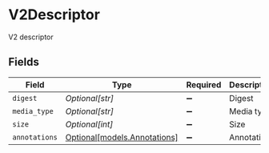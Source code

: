 # V2Descriptor

V2 descriptor


## Fields

| Field                                                    | Type                                                     | Required                                                 | Description                                              |
| -------------------------------------------------------- | -------------------------------------------------------- | -------------------------------------------------------- | -------------------------------------------------------- |
| `digest`                                                 | *Optional[str]*                                          | :heavy_minus_sign:                                       | Digest                                                   |
| `media_type`                                             | *Optional[str]*                                          | :heavy_minus_sign:                                       | Media type                                               |
| `size`                                                   | *Optional[int]*                                          | :heavy_minus_sign:                                       | Size                                                     |
| `annotations`                                            | [Optional[models.Annotations]](../models/annotations.md) | :heavy_minus_sign:                                       | Annotations                                              |
